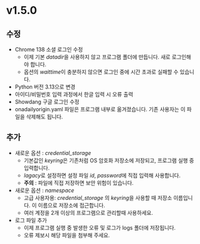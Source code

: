# v1.5.0
## 수정
* Chrome 138 소셜 로그인 수정
  * 이제 기본 *datadir*을 사용하지 않고 프로그램 폴더에 만듭니다. 새로 로그인해야 합니다.
  * 옵션의 *waittime*이 충분하지 않으면 로그인 중에 시간 초과로 실패할 수 있습니다.
* Python 버전 3.13으로 변경
* 아이디/비밀번호 입력 과정에서 한글 입력 시 오류 출력
* Showdang 구글 로그인 수정
* onadailyorigin.yaml 파일은 프로그램 내부로 옮겨졌습니다. 기존 사용자는 이 파일을 삭제해도 됩니다.
  
## 추가
* 새로운 옵션 : *credential_storage*
  * 기본값인 *keyring*은 기존처럼 OS 암호화 저장소에 저장되고, 프로그램 실행 중 입력합니다.
  * *lagacy*로 설정하면 설정 파일 *id*, *password*에 직접 입력해 사용합니다.
  * __주의__ : 파일에 직접 저장하면 보안 위험이 있습니다.
* 새로운 옵션 : *namespace*
  * 고급 사용자용: *credential_storage* 의 *keyring*을 사용할 때 저장소 이름입니다. 이 이름으로 저장소에 접근합니다.
  * 여러 계정을 2개 이상의 프로그램으로 관리할때 사용하세요.
* 로그 파일 추가
  * 이제 프로그램 실행 중 발생한 오류 및 로그가 logs 폴더에 저장됩니다.
  * 오류 제보시 해당 파일을 첨부해 주세요.
